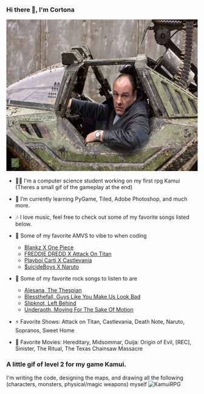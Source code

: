 ### Hi there 👋, I'm Cortona
<img src="assets/WartHog.jpg" width="700" height="400" />


- 👨‍🎓 I'm a computer science student working on my first rpg Kamui (Theres a small gif of the gameplay at the end)
- 🌱 I’m currently learning PyGame, Tiled, Adobe Photoshop, and much more.
- 🎶 I love music, feel free to check out some of my favorite songs listed below.

- 🎵 Some of my favorite AMVS to vibe to when coding
    - [Blankz X One Piece](https://youtu.be/XyNDHDekIkU)
    - [FREDDIE DREDD X Attack On Titan](https://youtu.be/9AOmAa96Fb4)    
    - [Playboi Carti X Castlevania](https://youtu.be/x71ZfTqxaxQ)
    - [$uicideBoys X Naruto](https://youtu.be/qnTlTrA3T2A)

- 🎸 Some of my favorite rock songs to listen to are
    - [Alesana, The Thespian](https://youtu.be/8DOFsV0lxtQ)
    - [Blessthefall, Guys Like You Make Us Look Bad](https://youtu.be/KRDx2M9jXMA)
    - [Slipknot, Left Behind](https://youtu.be/D1jQKpse7Yw)
    - [Underaoth, Moving For The Sake Of Motion](https://youtu.be/iq596Y2Fa1E)

- ⚡ Favorite Shows: Attack on Titan, Castlevania, Death Note, Naruto, Sopranos, Sweet Home
- 🎥 Favorite Movies: Hereditary, Midsommar, Ouija: Origin of Evil, [REC], Sinister, The Ritual, The Texas Chainsaw Massacre

### A little gif of level 2 for my game Kamui.
I'm writing the code, designing the maps, and drawing all the following (characters, monsters, physical/magic weapons) myself
![KamuiRPG](assets/level2.gif)
<!--
**Cortona1/Cortona1** is a ✨ _special_ ✨ repository because its `README.md` (this file) appears on your GitHub profile.

Here are some ideas to get you started:

- 🔭 I’m currently working on ...
- 🌱 I’m currently learning ...
- 👯 I’m looking to collaborate on ...
- 🤔 I’m looking for help with ...
- 💬 Ask me about ...
- 📫 How to reach me: ...
- 😄 Pronouns: ...
- ⚡ Fun fact: ...
-->
